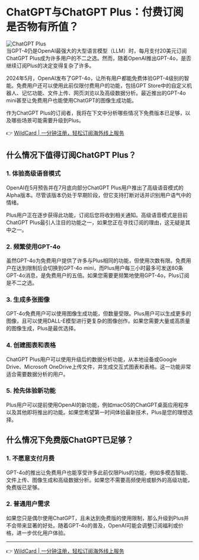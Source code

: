# ChatGPT与ChatGPT Plus：付费订阅是否物有所值？

![ChatGPT Plus](https://bbtdd.com/img/32761401.webp)  
当GPT-4仍是OpenAI最强大的大型语言模型（LLM）时，每月支付20美元订阅ChatGPT Plus成为许多用户的不二之选。然而，随着OpenAI推出GPT-4o，是否继续订阅Plus的决定变得复杂了许多。

2024年5月，OpenAI发布了GPT-4o，让所有用户都能免费体验GPT-4级别的智能。免费用户还可以使用此前仅限付费用户的功能，包括GPT Store中的自定义机器人、记忆功能、文件上传、网页浏览以及高级数据分析。最近推出的GPT-4o mini甚至让免费用户也能使用ChatGPT的图像生成功能。

作为ChatGPT Plus的订阅者，我将在下文中分析哪些情况下免费版本已足够，以及哪些场景可能需要升级到Plus。

👉 [WildCard | 一分钟注册，轻松订阅海外线上服务](https://bbtdd.com/WildCard)

## 什么情况下值得订阅ChatGPT Plus？

### 1. 体验高级语音模式

OpenAI在5月预告并在7月底向部分ChatGPT Plus用户推出了高级语音模式的Alpha版本。尽管该版本仍处于早期阶段，但它支持打断对话并识别用户语气中的情绪。

Plus用户正在逐步获得此功能，订阅后您将收到相关通知。高级语音模式是目前ChatGPT Plus最引人注目的功能之一，如果您正在寻找订阅的理由，这无疑是其中之一。

### 2. 频繁使用GPT-4o

虽然GPT-4o为免费用户提供了许多与Plus相同的功能，但使用次数有限。免费用户在达到限制后会切换到GPT-4o mini，而Plus用户每三小时最多可发送80条GPT-4o消息，是免费用户的五倍。如果您需要更频繁地使用GPT-4o，Plus订阅是不二之选。

### 3. 生成多张图像

GPT-4o免费用户可以使用图像生成功能，但数量受限。Plus用户可以生成更多的图像，且可以使用DALL-E模型进行更复杂的图像创作。如果您需要大量或高质量的图像生成，Plus是最优选择。

### 4. 创建图表和表格

ChatGPT Plus用户可以使用升级后的数据分析功能，从本地设备或Google Drive、Microsoft OneDrive上传文件，并生成交互式图表和表格。这一功能非常适合需要数据分析的用户。

### 5. 抢先体验新功能

Plus用户可以提前使用OpenAI的新功能，例如macOS的ChatGPT桌面应用程序以及其他即将推出的功能。如果您希望第一时间体验最新技术，Plus是您的理想选择。

## 什么情况下免费版ChatGPT已足够？

### 1. 不愿意支付月费

GPT-4o的推出让免费用户也能享受许多此前仅限Plus的功能，例如多模态智能、文件上传、图像生成和高级数据分析。如果您不需要高频使用或额外的高级功能，免费版已足够。

### 2. 普通用户需求

如果您只是偶尔使用ChatGPT，且未达到免费版的使用限制，那么升级到Plus并不会带来显著的好处。随着GPT-4o的普及，OpenAI可能会调整订阅福利或价格，进一步优化用户体验。

---

👉 [WildCard | 一分钟注册，轻松订阅海外线上服务](https://bbtdd.com/WildCard)